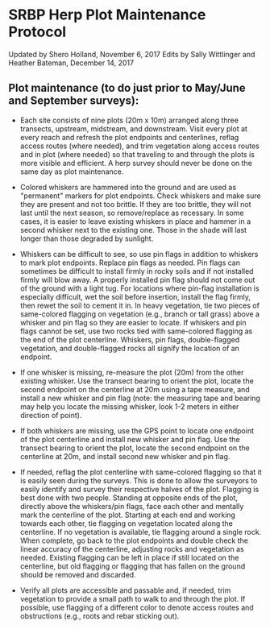 # **SRBP Herp Plot Maintenance Protocol**

Updated by Shero Holland, November 6, 2017
Edits by Sally Wittlinger and Heather Bateman, December 14, 2017


## **Plot maintenance (to do just prior to May/June and September surveys):**

* Each site consists of nine plots (20m x 10m) arranged along three transects, upstream, midstream, and downstream. Visit every plot at every reach and refresh the plot endpoints and centerlines, reflag access routes (where needed), and trim vegetation along access routes and in plot (where needed) so that traveling to and through the plots is more visible and efficient. A herp survey should never be done on the same day as plot maintenance.

* Colored whiskers are hammered into the ground and are used as "permanent" markers for plot endpoints. Check whiskers and make sure they are present and not too brittle. If they are too brittle, they will not last until the next season, so remove/replace as recessary. In some cases, it is easier to leave existing whiskers in place and hammer in a second whisker next to the existing one. Those in the shade will last longer than those degraded by sunlight.

* Whiskers can be difficult to see, so use pin flags in addition to whiskers to mark plot endpoints. Replace pin flags as needed. Pin flags can sometimes be difficult to install firmly in rocky soils and if not installed firmly will blow away. A properly installed pin flag should not come out of the ground with a light tug. For locations where pin-flag installation is especially difficult, wet the soil before insertion, install the flag firmly, then rewet the soil to cement it in. In heavy vegetation, tie two pieces of same-colored flagging on vegetation (e.g., branch or tall grass) above a whisker and pin flag so they are easier to locate. If whiskers and pin flags cannot be set, use two rocks tied with same-colored flagging as the end of the plot centerline. Whiskers, pin flags, double-flagged vegetation, and double-flagged rocks all signify the location of an endpoint.

* If one whisker is missing, re-measure the plot (20m) from the other existing whisker. Use the transect bearing to orient the plot, locate the second endpoint on the centerline at 20m using a tape measure, and install a new whisker and pin flag (note: the measuring tape and bearing may help you locate the missing whisker, look 1-2 meters in either direction of point).

* If both whiskers are missing, use the GPS point to locate one endpoint of the plot centerline and install new whisker and pin flag. Use the transect bearing to orient the plot, locate the second endpoint on the centerline at 20m, and install second new whisker and pin flag.

* If needed, reflag the plot centerline with same-colored flagging so that it is easily seen during the surveys. This is done to allow the surveyors to easily identify and survey their respective halves of the plot. Flagging is best done with two people. Standing at opposite ends of the plot, directly above the whiskers/pin flags, face each other and mentally mark the centerline of the plot. Starting at each end and working towards each other, tie flagging on vegetation located along the centerline. If no vegetation is available, tie flagging around a single rock. When complete, go back to the plot endpoints and double check the linear accuracy of the centerline, adjusting rocks and vegetation as needed. Existing flagging can be left in place if still located on the centerline, but old flagging or flagging that has fallen on the ground should be removed and discarded.

* Verify all plots are accessible and passable and, if needed, trim vegetation to provide a small path to walk to and through the plot. If possible, use flagging of a different color to denote access routes and obstructions (e.g., roots and rebar sticking out).